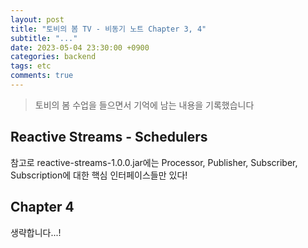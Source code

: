 ```yaml
---
layout: post
title: "토비의 봄 TV - 비동기 노트 Chapter 3, 4"
subtitle: "..."
date: 2023-05-04 23:30:00 +0900
categories: backend
tags: etc
comments: true
---
```


> 토비의 봄 수업을 들으면서 기억에 남는 내용을 기록했습니다

## Reactive Streams - Schedulers

참고로 reactive-streams-1.0.0.jar에는 Processor, Publisher, Subscriber, Subscription에 대한 핵심 인터페이스들만 있다!

## Chapter 4

생략합니다...!